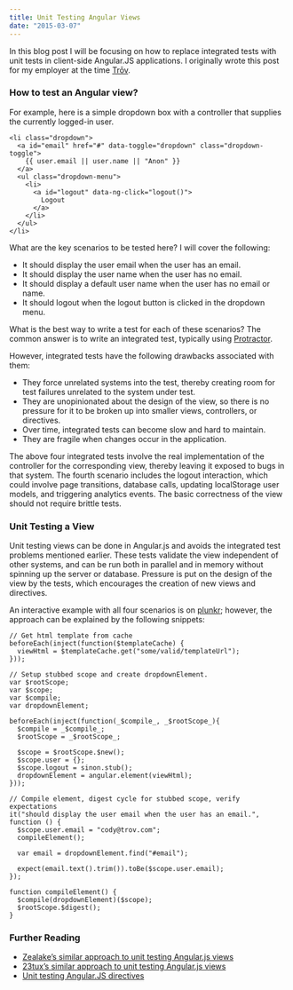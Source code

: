```yaml
---
title: Unit Testing Angular Views
date: "2015-03-07"
---
```


In this blog post I will be focusing on how to replace integrated tests with unit tests in client-side Angular.JS applications. I originally wrote this post for my employer at the time [Trōv](https://trov.com).

### How to test an Angular view?

For example, here is a simple dropdown box with a controller that supplies the currently logged-in user.

```language-markup
<li class="dropdown">
  <a id="email" href="#" data-toggle="dropdown" class="dropdown-toggle">
    {{ user.email || user.name || "Anon" }}
  </a>
  <ul class="dropdown-menu">
    <li>
      <a id="logout" data-ng-click="logout()">
        Logout
      </a>
    </li>
  </ul>
</li>
```

What are the key scenarios to be tested here? I will cover the following:

* It should display the user email when the user has an email.
* It should display the user name when the user has no email.
* It should display a default user name when the user has no email or name.
* It should logout when the logout button is clicked in the dropdown menu.

What is the best way to write a test for each of these scenarios? The common answer is to write an integrated test, typically using [Protractor](http://www.protractortest.org/).

However, integrated tests have the following drawbacks associated with them:

* They force unrelated systems into the test, thereby creating room for test failures unrelated to the system under test.
* They are unopinionated about the design of the view, so there is no pressure for it to be broken up into smaller views, controllers, or directives.
* Over time, integrated tests can become slow and hard to maintain.
* They are fragile when changes occur in the application.

The above four integrated tests involve the real implementation of the controller for the corresponding view, thereby leaving it exposed to bugs in that system. The fourth scenario includes the logout interaction, which could involve page transitions, database calls, updating localStorage user models, and triggering analytics events. The basic correctness of the view should not require brittle tests.

### Unit Testing a View

Unit testing views can be done in Angular.js and avoids the integrated test problems mentioned earlier. These tests validate the view independent of other systems, and can be run both in parallel and in memory without spinning up the server or database. Pressure is put on the design of the view by the tests, which encourages the creation of new views and directives.

An interactive example with all four scenarios is on [plunkr](http://plnkr.co/edit/k9kjPQJ644fxjcEYqeNC?p=preview); however, the approach can be explained by the following snippets:

```language-javascript
// Get html template from cache
beforeEach(inject(function($templateCache) {
  viewHtml = $templateCache.get("some/valid/templateUrl");
}));
```

```language-javascript
// Setup stubbed scope and create dropdownElement.
var $rootScope;
var $scope;
var $compile;
var dropdownElement;

beforeEach(inject(function(_$compile_, _$rootScope_){
  $compile = _$compile_;
  $rootScope = _$rootScope_;

  $scope = $rootScope.$new();
  $scope.user = {};
  $scope.logout = sinon.stub();
  dropdownElement = angular.element(viewHtml);
}));
```

```language-javascript
// Compile element, digest cycle for stubbed scope, verify expectations
it("should display the user email when the user has an email.", function () {
  $scope.user.email = "cody@trov.com";
  compileElement();

  var email = dropdownElement.find("#email");

  expect(email.text().trim()).toBe($scope.user.email);
});

function compileElement() {
  $compile(dropdownElement)($scope);
  $rootScope.$digest();
}
```

### Further Reading

* [Zealake’s similar approach to unit testing Angular.js views](http://www.zealake.com/2014/01/01/unit-test-your-angularjs-views/)
* [23tux’s similar approach to unit testing Angular.js views](http://stackoverflow.com/questions/23083645/unit-test-views-best-practice)
* [Unit testing Angular.JS directives](https://robots.thoughtbot.com/angular-testing-directives)
